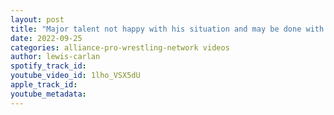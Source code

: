 ```yaml
---
layout: post
title: "Major talent not happy with his situation and may be done with AEW"
date: 2022-09-25
categories: alliance-pro-wrestling-network videos
author: lewis-carlan
spotify_track_id: 
youtube_video_id: 1lho_VSX5dU
apple_track_id: 
youtube_metadata: 
---
```

